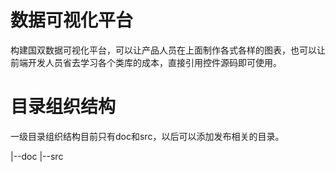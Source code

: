 数据可视化平台
========
构建国双数据可视化平台，可以让产品人员在上面制作各式各样的图表，也可以让前端开发人员省去学习各个类库的成本，直接引用控件源码即可使用。

# 目录组织结构 #
一级目录组织结构目前只有doc和src，以后可以添加发布相关的目录。

|--doc
|--src